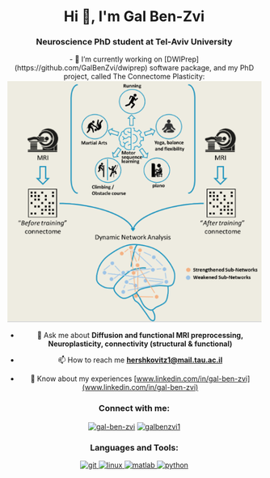 <h1 align="center">Hi 👋, I'm Gal Ben-Zvi</h1>
<h3 align="center">Neuroscience PhD student at Tel-Aviv University</h3>

<div align="center">- 🔭 I’m currently working on [DWIPrep](https://github.com/GalBenZvi/dwiprep) software package, and my PhD project, called The Connectome Plasticity:

<div align="center"><img
src = TheConnectomePlasticity.png
alt = "TheConnectomePlasticity"
style="center; margin-right: 10px;" />

- 💬 Ask me about **Diffusion and functional MRI preprocessing, Neuroplasticity, connectivity (structural & functional)**

- 📫 How to reach me **hershkovitz1@mail.tau.ac.il**

- 📄 Know about my experiences [www.linkedin.com/in/gal-ben-zvi](www.linkedin.com/in/gal-ben-zvi)

<h3>Connect with me:</h3>
<p >
<div align="center"><a href="https://linkedin.com/in/gal-ben-zvi" target="blank"><img align="center" src="https://cdn.jsdelivr.net/npm/simple-icons@3.0.1/icons/linkedin.svg" alt="gal-ben-zvi" height="30" width="40" /></a>
<a href="https://fb.com/galbenzvi1" target="blank"><img align="center" src="https://cdn.jsdelivr.net/npm/simple-icons@3.0.1/icons/facebook.svg" alt="galbenzvi1" height="30" width="40" /></a>
</p>

<h3 >Languages and Tools:</h3>
<div align="center"><a href="https://git-scm.com/" target="_blank"> <img src="https://www.vectorlogo.zone/logos/git-scm/git-scm-icon.svg" alt="git" width="40" height="40"/> </a> <a href="https://www.linux.org/" target="_blank"> <img src="https://devicons.github.io/devicon/devicon.git/icons/linux/linux-original.svg" alt="linux" width="40" height="40"/> </a> <a href="https://www.mathworks.com/" target="_blank"> <img src="https://raw.githubusercontent.com/simple-icons/simple-icons/master/icons/mathworks.svg" alt="matlab" width="40" height="40"/> </a> <a href="https://www.python.org" target="_blank"> <img src="https://devicons.github.io/devicon/devicon.git/icons/python/python-original.svg" alt="python" width="40" height="40"/> </a> </p>
